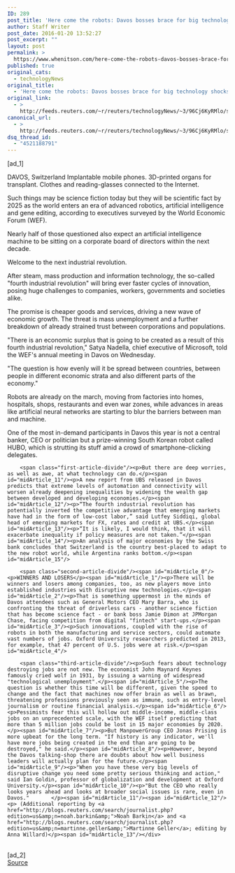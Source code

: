 ```yaml
---
ID: 289
post_title: 'Here come the robots: Davos bosses brace for big technology shocks'
author: Staff Writer
post_date: 2016-01-20 13:52:27
post_excerpt: ""
layout: post
permalink: >
  https://www.whenitson.com/here-come-the-robots-davos-bosses-brace-for-big-technology-shocks/
published: true
original_cats:
  - technologyNews
original_title:
  - 'Here come the robots: Davos bosses brace for big technology shocks'
original_link:
  - >
    http://feeds.reuters.com/~r/reuters/technologyNews/~3/96Cj6KyRMlo/story01.htm
canonical_url:
  - >
    http://feeds.reuters.com/~r/reuters/technologyNews/~3/96Cj6KyRMlo/story01.htm
dsq_thread_id:
  - "4521188791"
---
```

 [ad_1]
<br><div id="articleText">
<span id="midArticle_start"/>

<span id="midArticle_0"/><span class="focusParagraph" readability="4"><p><span class="articleLocation">DAVOS, Switzerland</span> Implantable mobile phones. 3D-printed organs for transplant. Clothes and reading-glasses connected to the Internet.</p></span><span id="midArticle_1"/><p>Such things may be science fiction today but they will be scientific fact by 2025 as the world enters an era of advanced robotics, artificial intelligence and gene editing, according to executives surveyed by the World Economic Forum (WEF).</p><span id="midArticle_2"/><p>Nearly half of those questioned also expect an artificial intelligence machine to be sitting on a corporate board of directors within the next decade.</p><span id="midArticle_3"/><p>Welcome to the next industrial revolution.</p><span id="midArticle_4"/><p>After steam, mass production and information technology, the so-called "fourth industrial revolution" will bring ever faster cycles of innovation, posing huge challenges to companies, workers, governments and societies alike.</p><span id="midArticle_5"/><p>The promise is cheaper goods and services, driving a new wave of economic growth. The threat is mass unemployment and a further breakdown of already strained trust between corporations and populations.</p><span id="midArticle_6"/><p>"There is an economic surplus that is going to be created as a result of this fourth industrial revolution," Satya Nadella, chief executive of Microsoft, told the WEF's annual meeting in Davos on Wednesday.</p><span id="midArticle_7"/><p>"The question is how evenly will it be spread between countries, between people in different economic strata and also different parts of the economy."</p><span id="midArticle_8"/><p>Robots are already on the march, moving from factories into homes, hospitals, shops, restaurants and even war zones, while advances in areas like artificial neural networks are starting to blur the barriers between man and machine. </p><span id="midArticle_9"/><p>One of the most in-demand participants in Davos this year is not a central banker, CEO or politician but a prize-winning South Korean robot called HUBO, which is strutting its stuff amid a crowd of smartphone-clicking delegates.</p><span id="midArticle_10"/>
        
        <span class="first-article-divide"/><p>But there are deep worries, as well as awe, at what technology can do.</p><span id="midArticle_11"/><p>A new report from UBS released in Davos predicts that extreme levels of automation and connectivity will worsen already deepening inequalities by widening the wealth gap between developed and developing economies.</p><span id="midArticle_12"/><p>“The fourth industrial revolution has potentially inverted the competitive advantage that emerging markets have had in the form of low-cost labor,” said Lutfey Siddiqi, global head of emerging markets for FX, rates and credit at UBS.</p><span id="midArticle_13"/><p>“It is likely, I would think, that it will exacerbate inequality if policy measures are not taken.”</p><span id="midArticle_14"/><p>An analysis of major economies by the Swiss bank concludes that Switzerland is the country best-placed to adapt to the new robot world, while Argentina ranks bottom.</p><span id="midArticle_15"/>
        
        <span class="second-article-divide"/><span id="midArticle_0"/><p>WINNERS AND LOSERS</p><span id="midArticle_1"/><p>There will be winners and losers among companies, too, as new players move into established industries with disruptive new technologies.</p><span id="midArticle_2"/><p>That is something uppermost in the minds of Davos attendees such as General Motors CEO Mary Barra, who is confronting the threat of driverless cars - another science fiction that has become science fact - or bank boss Jamie Dimon at JPMorgan Chase, facing competition from digital "fintech" start-ups.</p><span id="midArticle_3"/><p>Such innovations, coupled with the rise of robots in both the manufacturing and service sectors, could automate vast numbers of jobs. Oxford University researchers predicted in 2013, for example, that 47 percent of U.S. jobs were at risk.</p><span id="midArticle_4"/>
        
        <span class="third-article-divide"/><p>Such fears about technology destroying jobs are not new. The economist John Maynard Keynes famously cried wolf in 1931, by issuing a warning of widespread "technological unemployment".</p><span id="midArticle_5"/><p>The question is whether this time will be different, given the speed to change and the fact that machines now offer brain as well as brawn, threatening professions previously seen as immune, such as entry-level journalism or routine financial analysis.</p><span id="midArticle_6"/><p>Pessimists fear this will hollow out middle-income, middle-class jobs on an unprecedented scale, with the WEF itself predicting that more than 5 million jobs could be lost in 15 major economies by 2020. </p><span id="midArticle_7"/><p>But ManpowerGroup CEO Jonas Prising is more upbeat for the long term. "If history is any indicator, we'll have more jobs being created in the end than are going to be destroyed," he said.</p><span id="midArticle_8"/><p>However, beyond the Davos talking-shop there are doubts about how well business leaders will actually plan for the future.</p><span id="midArticle_9"/><p>"When you have these very big levels of disruptive change you need some pretty serious thinking and action," said Ian Goldin, professor of globalization and development at Oxford University.</p><span id="midArticle_10"/><p>"But the CEO who really looks years ahead and looks at broader social issues is rare, even in Davos."       </p><span id="midArticle_11"/><span id="midArticle_12"/><p> (Additional reporting by <a href="http://blogs.reuters.com/search/journalist.php?edition=us&amp;n=noah.barkin&amp;">Noah Barkin</a> and <a href="http://blogs.reuters.com/search/journalist.php?edition=us&amp;n=martinne.geller&amp;">Martinne Geller</a>; editing by Anna Willard)</p><span id="midArticle_13"/></div>
<br>[ad_2]
<br><a href="http://feeds.reuters.com/~r/reuters/technologyNews/~3/96Cj6KyRMlo/story01.htm">Source </a>